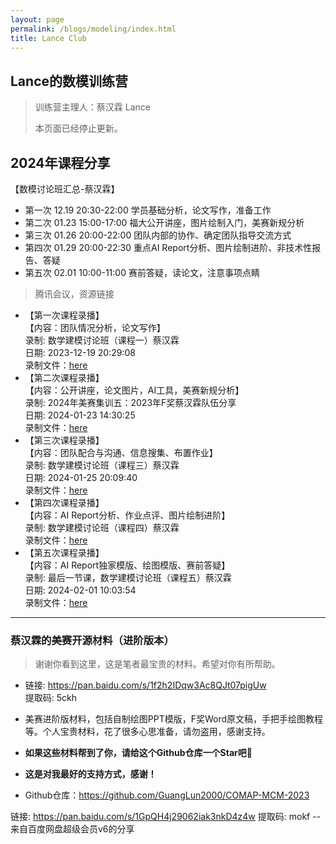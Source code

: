 ```yaml
---
layout: page
permalink: /blogs/modeling/index.html
title: Lance Club
---
```


## Lance的数模训练营

> 训练营主理人：蔡汉霖 Lance
>
> 本页面已经停止更新。

## 2024年课程分享

【数模讨论班汇总-蔡汉霖】

- 第一次 12.19 20:30-22:00 学员基础分析，论文写作，准备工作
- 第二次 01.23 15:00-17:00  福大公开讲座，图片绘制入门，美赛新规分析
- 第三次 01.26 20:00-22:00 团队内部的协作、确定团队指导交流方式
- 第四次 01.29 20:00-22:30 重点AI Report分析、图片绘制进阶、非技术性报告、答疑
- 第五次 02.01 10:00-11:00 赛前答疑，读论文，注意事项点睛

> 腾讯会议，资源链接

- 【第一次课程录播】<br>
  【内容：团队情况分析，论文写作】<br>
  录制: 数学建模讨论班（课程一）蔡汉霖<br>
  日期: 2023-12-19 20:29:08<br>录制文件：[here](https://meeting.tencent.com/v2/cloud-record/share?id=972bc50d-bef0-4d27-8008-5962c5cdf08e&from=3&record_type=2)
- 【第二次课程录播】<br>
  【内容：公开讲座，论文图片，AI工具，美赛新规分析】<br>
  录制: 2024年美赛集训五：2023年F奖蔡汉霖队伍分享<br>
  日期: 2024-01-23 14:30:25<br>
  录制文件：[here](https://meeting.tencent.com/v2/cloud-record/share?id=6a5b1dea-3b04-45eb-889b-8c2d347215af&from=3)
- 【第三次课程录播】<br>
  【内容：团队配合与沟通、信息搜集、布置作业】<br>
  录制: 数学建模讨论班（课程三）蔡汉霖<br>
  日期: 2024-01-25 20:09:40<br>
  录制文件：[here](https://meeting.tencent.com/v2/cloud-record/share?id=fb89ff5a-4eee-49f5-a13d-2436750fb32b&from=3&record_type=2)
- 【第四次课程录播】<br>
  【内容：AI Report分析、作业点评、图片绘制进阶】<br>
  录制: 数学建模讨论班（课程四）蔡汉霖<br>
  录制文件：[here](https://meeting.tencent.com/v2/cloud-record/share?id=8b8e1632-70bf-4cbf-87f1-a4efde033948&from=3&record_type=2)
- 【第五次课程录播】<br>
  【内容：AI Report独家模版、绘图模版、赛前答疑】<br>
  录制: 最后一节课，数学建模讨论班（课程五）蔡汉霖<br>
  日期: 2024-02-01 10:03:54<br>
  录制文件：[here](https://meeting.tencent.com/v2/cloud-record/share?id=fc38e655-4083-41f2-82d1-50d956105446&from=3&record_type=2)

---

### 蔡汉霖的美赛开源材料（进阶版本）

> 谢谢你看到这里，这是笔者最宝贵的材料。希望对你有所帮助。

- 链接: https://pan.baidu.com/s/1f2h2IDqw3Ac8QJt07pigUw<br>提取码: 5ckh
- 美赛进阶版材料，包括自制绘图PPT模版，F奖Word原文稿，手把手绘图教程等。个人宝贵材料，花了很多心思准备，请勿盗用，感谢支持。

- **如果这些材料帮到了你，请给这个Github仓库一个Star吧🥳**
- **这是对我最好的支持方式，感谢！**
- Github仓库：https://github.com/GuangLun2000/COMAP-MCM-2023

链接: https://pan.baidu.com/s/1GpQH4j29062iak3nkD4z4w 提取码: mokf 
--来自百度网盘超级会员v6的分享
